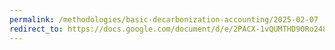 ```yaml
---
permalink: /methodologies/basic-decarbonization-accounting/2025-02-07
redirect_to: https://docs.google.com/document/d/e/2PACX-1vQUMTHD9ORo248BqGWIB8Ynx1Nvc6Wwrd7YC-woJed8MFztGXYTP-8uirumnD1d0jIauCttRSMivCoS/pub
---
```

